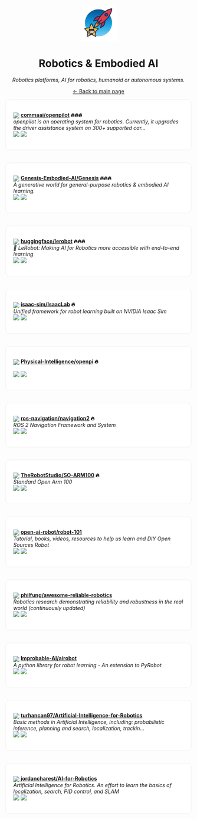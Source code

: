 <p align="center"><img src="../assets/awesome-logo.png" width="100" alt="Awesome Repos"/></p>
<h1 align="center">Robotics & Embodied AI</h1>
<p align="center"><i>Robotics platforms, AI for robotics, humanoid or autonomous systems.</i></p>

<p align="center"><a href="../README.md">← Back to main page</a></p>

<div align="left" style="border:1px solid #eee; border-radius:10px; padding:18px 20px; background:#fff;">

<img src="https://avatars.githubusercontent.com/u/16128714?v=4" width="32" style="vertical-align:middle;"/> <strong><a href="https://github.com/commaai/openpilot">commaai/openpilot</a> 🔥🔥🔥</strong><br/>
<em>openpilot is an operating system for robotics. Currently, it upgrades the driver assistance system on 300+ supported car...</em><br/>
<span>
<a href="https://github.com/commaai/openpilot/stargazers"><img src="https://img.shields.io/github/stars/commaai/openpilot?style=flat-square&labelColor=343b41"></a>
<a href="https://github.com/commaai/openpilot/network/members"><img src="https://img.shields.io/github/forks/commaai/openpilot?style=flat-square&labelColor=343b41"></a>
</span>
</div><br><br>

<div align="left" style="border:1px solid #eee; border-radius:10px; padding:18px 20px; background:#fff;">

<img src="https://avatars.githubusercontent.com/u/149333263?v=4" width="32" style="vertical-align:middle;"/> <strong><a href="https://github.com/Genesis-Embodied-AI/Genesis">Genesis-Embodied-AI/Genesis</a> 🔥🔥🔥</strong><br/>
<em>A generative world for general-purpose robotics & embodied AI learning.</em><br/>
<span>
<a href="https://github.com/Genesis-Embodied-AI/Genesis/stargazers"><img src="https://img.shields.io/github/stars/Genesis-Embodied-AI/Genesis?style=flat-square&labelColor=343b41"></a>
<a href="https://github.com/Genesis-Embodied-AI/Genesis/network/members"><img src="https://img.shields.io/github/forks/Genesis-Embodied-AI/Genesis?style=flat-square&labelColor=343b41"></a>
</span>
</div><br><br>

<div align="left" style="border:1px solid #eee; border-radius:10px; padding:18px 20px; background:#fff;">

<img src="https://avatars.githubusercontent.com/u/25720743?v=4" width="32" style="vertical-align:middle;"/> <strong><a href="https://github.com/huggingface/lerobot">huggingface/lerobot</a> 🔥🔥🔥</strong><br/>
<em>🤗 LeRobot: Making AI for Robotics more accessible with end-to-end learning</em><br/>
<span>
<a href="https://github.com/huggingface/lerobot/stargazers"><img src="https://img.shields.io/github/stars/huggingface/lerobot?style=flat-square&labelColor=343b41"></a>
<a href="https://github.com/huggingface/lerobot/network/members"><img src="https://img.shields.io/github/forks/huggingface/lerobot?style=flat-square&labelColor=343b41"></a>
</span>
</div><br><br>

<div align="left" style="border:1px solid #eee; border-radius:10px; padding:18px 20px; background:#fff;">

<img src="https://avatars.githubusercontent.com/u/157846462?v=4" width="32" style="vertical-align:middle;"/> <strong><a href="https://github.com/isaac-sim/IsaacLab">isaac-sim/IsaacLab</a> 🔥</strong><br/>
<em>Unified framework for robot learning built on NVIDIA Isaac Sim</em><br/>
<span>
<a href="https://github.com/isaac-sim/IsaacLab/stargazers"><img src="https://img.shields.io/github/stars/isaac-sim/IsaacLab?style=flat-square&labelColor=343b41"></a>
<a href="https://github.com/isaac-sim/IsaacLab/network/members"><img src="https://img.shields.io/github/forks/isaac-sim/IsaacLab?style=flat-square&labelColor=343b41"></a>
</span>
</div><br><br>

<div align="left" style="border:1px solid #eee; border-radius:10px; padding:18px 20px; background:#fff;">

<img src="https://avatars.githubusercontent.com/u/162759805?v=4" width="32" style="vertical-align:middle;"/> <strong><a href="https://github.com/Physical-Intelligence/openpi">Physical-Intelligence/openpi</a> 🔥</strong><br/>
<em></em><br/>
<span>
<a href="https://github.com/Physical-Intelligence/openpi/stargazers"><img src="https://img.shields.io/github/stars/Physical-Intelligence/openpi?style=flat-square&labelColor=343b41"></a>
<a href="https://github.com/Physical-Intelligence/openpi/network/members"><img src="https://img.shields.io/github/forks/Physical-Intelligence/openpi?style=flat-square&labelColor=343b41"></a>
</span>
</div><br><br>

<div align="left" style="border:1px solid #eee; border-radius:10px; padding:18px 20px; background:#fff;">

<img src="https://avatars.githubusercontent.com/u/150733807?v=4" width="32" style="vertical-align:middle;"/> <strong><a href="https://github.com/ros-navigation/navigation2">ros-navigation/navigation2</a> 🔥</strong><br/>
<em>ROS 2 Navigation Framework and System</em><br/>
<span>
<a href="https://github.com/ros-navigation/navigation2/stargazers"><img src="https://img.shields.io/github/stars/ros-navigation/navigation2?style=flat-square&labelColor=343b41"></a>
<a href="https://github.com/ros-navigation/navigation2/network/members"><img src="https://img.shields.io/github/forks/ros-navigation/navigation2?style=flat-square&labelColor=343b41"></a>
</span>
</div><br><br>

<div align="left" style="border:1px solid #eee; border-radius:10px; padding:18px 20px; background:#fff;">

<img src="https://avatars.githubusercontent.com/u/5095811?v=4" width="32" style="vertical-align:middle;"/> <strong><a href="https://github.com/TheRobotStudio/SO-ARM100">TheRobotStudio/SO-ARM100</a> 🔥</strong><br/>
<em>Standard Open Arm 100</em><br/>
<span>
<a href="https://github.com/TheRobotStudio/SO-ARM100/stargazers"><img src="https://img.shields.io/github/stars/TheRobotStudio/SO-ARM100?style=flat-square&labelColor=343b41"></a>
<a href="https://github.com/TheRobotStudio/SO-ARM100/network/members"><img src="https://img.shields.io/github/forks/TheRobotStudio/SO-ARM100?style=flat-square&labelColor=343b41"></a>
</span>
</div><br><br>

<div align="left" style="border:1px solid #eee; border-radius:10px; padding:18px 20px; background:#fff;">

<img src="https://avatars.githubusercontent.com/u/49134548?v=4" width="32" style="vertical-align:middle;"/> <strong><a href="https://github.com/open-ai-robot/robot-101">open-ai-robot/robot-101</a> </strong><br/>
<em>Tutorial, books, videos, resources to help us learn and DIY Open Sources Robot</em><br/>
<span>
<a href="https://github.com/open-ai-robot/robot-101/stargazers"><img src="https://img.shields.io/github/stars/open-ai-robot/robot-101?style=flat-square&labelColor=343b41"></a>
<a href="https://github.com/open-ai-robot/robot-101/network/members"><img src="https://img.shields.io/github/forks/open-ai-robot/robot-101?style=flat-square&labelColor=343b41"></a>
</span>
</div><br><br>

<div align="left" style="border:1px solid #eee; border-radius:10px; padding:18px 20px; background:#fff;">

<img src="https://avatars.githubusercontent.com/u/1054593?v=4" width="32" style="vertical-align:middle;"/> <strong><a href="https://github.com/philfung/awesome-reliable-robotics">philfung/awesome-reliable-robotics</a> </strong><br/>
<em>Robotics research demonstrating reliability and robustness in the real world (continuously updated)</em><br/>
<span>
<a href="https://github.com/philfung/awesome-reliable-robotics/stargazers"><img src="https://img.shields.io/github/stars/philfung/awesome-reliable-robotics?style=flat-square&labelColor=343b41"></a>
<a href="https://github.com/philfung/awesome-reliable-robotics/network/members"><img src="https://img.shields.io/github/forks/philfung/awesome-reliable-robotics?style=flat-square&labelColor=343b41"></a>
</span>
</div><br><br>

<div align="left" style="border:1px solid #eee; border-radius:10px; padding:18px 20px; background:#fff;">

<img src="https://avatars.githubusercontent.com/u/55067698?v=4" width="32" style="vertical-align:middle;"/> <strong><a href="https://github.com/Improbable-AI/airobot">Improbable-AI/airobot</a> </strong><br/>
<em>A python library for robot learning - An extension to PyRobot</em><br/>
<span>
<a href="https://github.com/Improbable-AI/airobot/stargazers"><img src="https://img.shields.io/github/stars/Improbable-AI/airobot?style=flat-square&labelColor=343b41"></a>
<a href="https://github.com/Improbable-AI/airobot/network/members"><img src="https://img.shields.io/github/forks/Improbable-AI/airobot?style=flat-square&labelColor=343b41"></a>
</span>
</div><br><br>

<div align="left" style="border:1px solid #eee; border-radius:10px; padding:18px 20px; background:#fff;">

<img src="https://avatars.githubusercontent.com/u/22428774?v=4" width="32" style="vertical-align:middle;"/> <strong><a href="https://github.com/turhancan97/Artificial-Intelligence-for-Robotics">turhancan97/Artificial-Intelligence-for-Robotics</a> </strong><br/>
<em>Basic methods in Artificial Intelligence, including: probabilistic inference, planning and search, localization, trackin...</em><br/>
<span>
<a href="https://github.com/turhancan97/Artificial-Intelligence-for-Robotics/stargazers"><img src="https://img.shields.io/github/stars/turhancan97/Artificial-Intelligence-for-Robotics?style=flat-square&labelColor=343b41"></a>
<a href="https://github.com/turhancan97/Artificial-Intelligence-for-Robotics/network/members"><img src="https://img.shields.io/github/forks/turhancan97/Artificial-Intelligence-for-Robotics?style=flat-square&labelColor=343b41"></a>
</span>
</div><br><br>

<div align="left" style="border:1px solid #eee; border-radius:10px; padding:18px 20px; background:#fff;">

<img src="https://avatars.githubusercontent.com/u/31459889?v=4" width="32" style="vertical-align:middle;"/> <strong><a href="https://github.com/jordancharest/AI-for-Robotics">jordancharest/AI-for-Robotics</a> </strong><br/>
<em>Artificial Intelligence for Robotics. An effort to learn the basics of localization, search, PID control, and SLAM</em><br/>
<span>
<a href="https://github.com/jordancharest/AI-for-Robotics/stargazers"><img src="https://img.shields.io/github/stars/jordancharest/AI-for-Robotics?style=flat-square&labelColor=343b41"></a>
<a href="https://github.com/jordancharest/AI-for-Robotics/network/members"><img src="https://img.shields.io/github/forks/jordancharest/AI-for-Robotics?style=flat-square&labelColor=343b41"></a>
</span>
</div><br><br>

